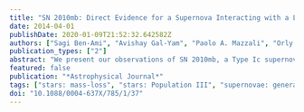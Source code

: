 ```yaml
---
title: "SN 2010mb: Direct Evidence for a Supernova Interacting with a Large Amount of Hydrogen-free Circumstellar Material"
date: 2014-04-01
publishDate: 2020-01-09T21:52:32.642582Z
authors: ["Sagi Ben-Ami", "Avishay Gal-Yam", "Paolo A. Mazzali", "Orly Gnat", "Maryam Modjaz", "Itay Rabinak", "Mark Sullivan", "Lars Bildsten", "Dovi Poznanski", "Ofer Yaron", "Iair Arcavi", "Joshua S. Bloom", "Assaf Horesh", "Mansi M. Kasliwal", "Shrinivas R. Kulkarni", "Peter E. Nugent", "Eran O. Ofek", "Daniel Perley", "Robert Quimby", "Dong Xu"]
publication_types: ["2"]
abstract: "We present our observations of SN 2010mb, a Type Ic supernova (SN) lacking spectroscopic signatures of H and He. SN 2010mb has a slowly declining light curve (LC) (åisebox-0.5ex 600 days) that cannot be powered by $^56$Ni/$^56$Co radioactivity, the common energy source for Type Ic SNe. We detect signatures of interaction with hydrogen-free circumstellar material including a blue quasi- continuum and, uniquely, narrow oxygen emission lines that require high densities (i̊sebox-0.5ex 10$^9$ cm$^-3$). From the observed spectra and LC, we estimate that the amount of material involved in the interaction was rs̊ebox-0.5ex 3 M $_☉$. Our observations are in agreement with models of pulsational pair-instability SNe described in the literature."
featured: false
publication: "*Astrophysical Journal*"
tags: ["stars: mass-loss", "stars: Population III", "supernovae: general", "Astrophysics - Solar and Stellar Astrophysics", "Astrophysics - Cosmology and Nongalactic Astrophysics"]
doi: "10.1088/0004-637X/785/1/37"
---
```


